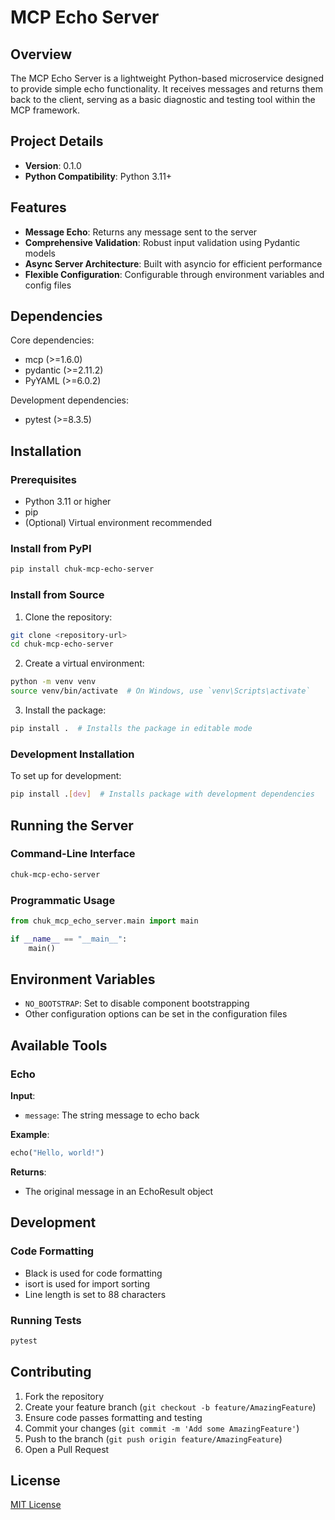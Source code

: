 # MCP Echo Server

## Overview

The MCP Echo Server is a lightweight Python-based microservice designed to provide simple echo functionality. It receives messages and returns them back to the client, serving as a basic diagnostic and testing tool within the MCP framework.

## Project Details

- **Version**: 0.1.0
- **Python Compatibility**: Python 3.11+

## Features

- **Message Echo**: Returns any message sent to the server
- **Comprehensive Validation**: Robust input validation using Pydantic models
- **Async Server Architecture**: Built with asyncio for efficient performance
- **Flexible Configuration**: Configurable through environment variables and config files

## Dependencies

Core dependencies:
- mcp (>=1.6.0)
- pydantic (>=2.11.2)
- PyYAML (>=6.0.2)

Development dependencies:
- pytest (>=8.3.5)

## Installation

### Prerequisites

- Python 3.11 or higher
- pip
- (Optional) Virtual environment recommended

### Install from PyPI

```bash
pip install chuk-mcp-echo-server
```

### Install from Source

1. Clone the repository:
```bash
git clone <repository-url>
cd chuk-mcp-echo-server
```

2. Create a virtual environment:
```bash
python -m venv venv
source venv/bin/activate  # On Windows, use `venv\Scripts\activate`
```

3. Install the package:
```bash
pip install .  # Installs the package in editable mode
```

### Development Installation

To set up for development:
```bash
pip install .[dev]  # Installs package with development dependencies
```

## Running the Server

### Command-Line Interface

```bash
chuk-mcp-echo-server
```

### Programmatic Usage

```python
from chuk_mcp_echo_server.main import main

if __name__ == "__main__":
    main()
```

## Environment Variables

- `NO_BOOTSTRAP`: Set to disable component bootstrapping
- Other configuration options can be set in the configuration files

## Available Tools

### Echo

**Input**:
- `message`: The string message to echo back

**Example**:
```python
echo("Hello, world!")
```

**Returns**:
- The original message in an EchoResult object

## Development

### Code Formatting

- Black is used for code formatting
- isort is used for import sorting
- Line length is set to 88 characters

### Running Tests

```bash
pytest
```

## Contributing

1. Fork the repository
2. Create your feature branch (`git checkout -b feature/AmazingFeature`)
3. Ensure code passes formatting and testing
4. Commit your changes (`git commit -m 'Add some AmazingFeature'`)
5. Push to the branch (`git push origin feature/AmazingFeature`)
6. Open a Pull Request

## License

[MIT License](LICENSE)